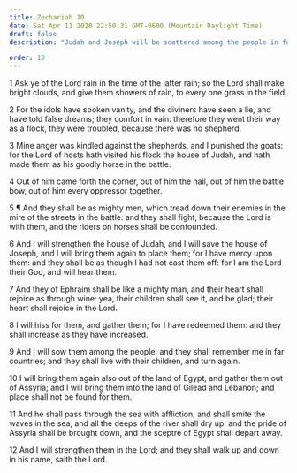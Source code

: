 ```yaml
---
title: Zechariah 10
date: Sat Apr 11 2020 22:50:31 GMT-0600 (Mountain Daylight Time)
draft: false
description: "Judah and Joseph will be scattered among the people in far countries—The Lord will hiss for them, gather them, and redeem them."

order: 10
---
```

    
1 Ask ye of the Lord rain in the time of the latter rain; so the Lord shall make bright clouds, and give them showers of rain, to every one grass in the field.

2 For the idols have spoken vanity, and the diviners have seen a lie, and have told false dreams; they comfort in vain: therefore they went their way as a flock, they were troubled, because there was no shepherd.

3 Mine anger was kindled against the shepherds, and I punished the goats: for the Lord of hosts hath visited his flock the house of Judah, and hath made them as his goodly horse in the battle.

4 Out of him came forth the corner, out of him the nail, out of him the battle bow, out of him every oppressor together.

5 ¶ And they shall be as mighty men, which tread down their enemies in the mire of the streets in the battle: and they shall fight, because the Lord is with them, and the riders on horses shall be confounded.

6 And I will strengthen the house of Judah, and I will save the house of Joseph, and I will bring them again to place them; for I have mercy upon them: and they shall be as though I had not cast them off: for I am the Lord their God, and will hear them.

7 And they of Ephraim shall be like a mighty man, and their heart shall rejoice as through wine: yea, their children shall see it, and be glad; their heart shall rejoice in the Lord.

8 I will hiss for them, and gather them; for I have redeemed them: and they shall increase as they have increased.

9 And I will sow them among the people: and they shall remember me in far countries; and they shall live with their children, and turn again.

10 I will bring them again also out of the land of Egypt, and gather them out of Assyria; and I will bring them into the land of Gilead and Lebanon; and place shall not be found for them.

11 And he shall pass through the sea with affliction, and shall smite the waves in the sea, and all the deeps of the river shall dry up: and the pride of Assyria shall be brought down, and the sceptre of Egypt shall depart away.

12 And I will strengthen them in the Lord; and they shall walk up and down in his name, saith the Lord.
